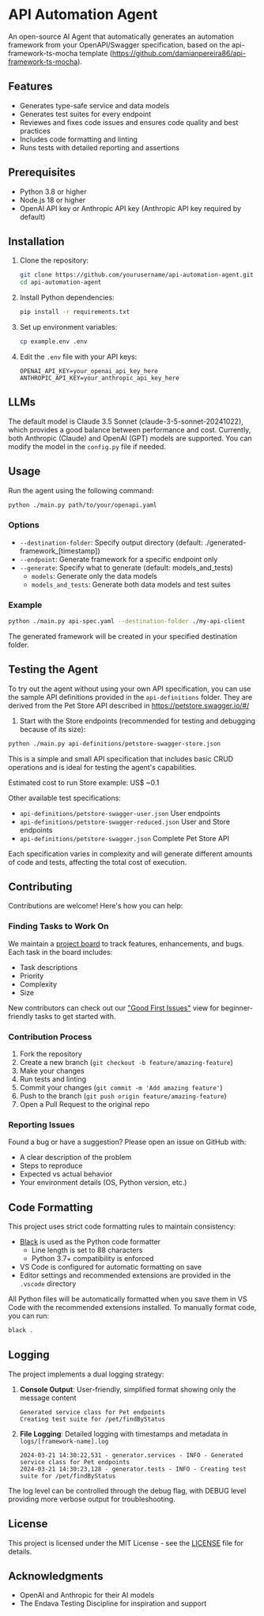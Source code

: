 # API Automation Agent

An open-source AI Agent that automatically generates an automation framework from your OpenAPI/Swagger specification, based on the api-framework-ts-mocha template (https://github.com/damianpereira86/api-framework-ts-mocha).

## Features

- Generates type-safe service and data models
- Generates test suites for every endpoint
- Reviewes and fixes code issues and ensures code quality and best practices
- Includes code formatting and linting
- Runs tests with detailed reporting and assertions

## Prerequisites

- Python 3.8 or higher
- Node.js 18 or higher
- OpenAI API key or Anthropic API key (Anthropic API key required by default)

## Installation

1. Clone the repository:
    ```bash
    git clone https://github.com/yourusername/api-automation-agent.git
    cd api-automation-agent
    ```

2. Install Python dependencies:
    ```bash
    pip install -r requirements.txt
    ```

3. Set up environment variables:
    ```bash
    cp example.env .env
    ```

4. Edit the `.env` file with your API keys:
    ```
    OPENAI_API_KEY=your_openai_api_key_here
    ANTHROPIC_API_KEY=your_anthropic_api_key_here
    ```

## LLMs

The default model is Claude 3.5 Sonnet (claude-3-5-sonnet-20241022), which provides a good balance between performance and cost. Currently, both Anthropic (Claude) and OpenAI (GPT) models are supported. You can modify the model in the `config.py` file if needed. 

## Usage

Run the agent using the following command:

```bash
python ./main.py path/to/your/openapi.yaml
```

### Options

- `--destination-folder`: Specify output directory (default: ./generated-framework_[timestamp])
- `--endpoint`: Generate framework for a specific endpoint only
- `--generate`: Specify what to generate (default: models_and_tests)
  - `models`: Generate only the data models
  - `models_and_tests`: Generate both data models and test suites

### Example

```bash
python ./main.py api-spec.yaml --destination-folder ./my-api-client
```

The generated framework will be created in your specified destination folder.

## Testing the Agent

To try out the agent without using your own API specification, you can use the sample API definitions provided in the `api-definitions` folder. They are derived from the Pet Store API described in https://petstore.swagger.io/#/

1. Start with the Store endpoints (recommended for testing and debugging because of its size):
```bash
python ./main.py api-definitions/petstore-swagger-store.json
```

This is a simple and small API specification that includes basic CRUD operations and is ideal for testing the agent's capabilities.  

Estimated cost to run Store example: US$ ~0.1

Other available test specifications:
- `api-definitions/petstore-swagger-user.json` User endpoints
- `api-definitions/petstore-swagger-reduced.json` User and Store endpoints
- `api-definitions/petstore-swagger.json` Complete Pet Store API

Each specification varies in complexity and will generate different amounts of code and tests, affecting the total cost of execution.

## Contributing

Contributions are welcome! Here's how you can help:

### Finding Tasks to Work On

We maintain a [project board](https://github.com/users/damianpereira86/projects/1/views/1) to track features, enhancements, and bugs. Each task in the board includes:
- Task descriptions
- Priority
- Complexity
- Size

New contributors can check out our ["Good First Issues"](https://github.com/users/damianpereira86/projects/1/views/7) view for beginner-friendly tasks to get started with.

### Contribution Process

1. Fork the repository
2. Create a new branch (`git checkout -b feature/amazing-feature`)
3. Make your changes
4. Run tests and linting
5. Commit your changes (`git commit -m 'Add amazing feature'`)
6. Push to the branch (`git push origin feature/amazing-feature`)
7. Open a Pull Request to the original repo

### Reporting Issues

Found a bug or have a suggestion? Please open an issue on GitHub with:
- A clear description of the problem
- Steps to reproduce
- Expected vs actual behavior
- Your environment details (OS, Python version, etc.)

## Code Formatting

This project uses strict code formatting rules to maintain consistency:

- [Black](https://black.readthedocs.io/) is used as the Python code formatter
  - Line length is set to 88 characters
  - Python 3.7+ compatibility is enforced
- VS Code is configured for automatic formatting on save
- Editor settings and recommended extensions are provided in the `.vscode` directory

All Python files will be automatically formatted when you save them in VS Code with the recommended extensions installed. To manually format code, you can run:
```bash
black .
```

## Logging

The project implements a dual logging strategy:

1. **Console Output**: User-friendly, simplified format showing only the message content
    ```
    Generated service class for Pet endpoints
    Creating test suite for /pet/findByStatus
    ```

2. **File Logging**: Detailed logging with timestamps and metadata in `logs/[framework-name].log`
    ```
    2024-03-21 14:30:22,531 - generator.services - INFO - Generated service class for Pet endpoints
    2024-03-21 14:30:23,128 - generator.tests - INFO - Creating test suite for /pet/findByStatus
    ```

The log level can be controlled through the debug flag, with DEBUG level providing more verbose output for troubleshooting.

## License

This project is licensed under the MIT License - see the [LICENSE](LICENSE) file for details.

## Acknowledgments

- OpenAI and Anthropic for their AI models
- The Endava Testing Discipline for inspiration and support